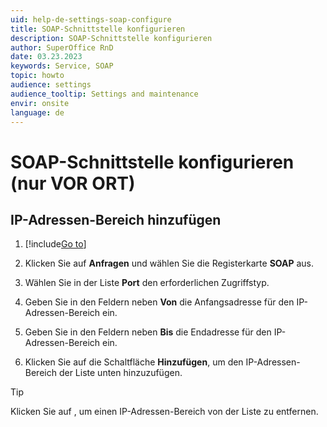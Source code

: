 ```yaml
---
uid: help-de-settings-soap-configure
title: SOAP-Schnittstelle konfigurieren
description: SOAP-Schnittstelle konfigurieren
author: SuperOffice RnD
date: 03.23.2023
keywords: Service, SOAP
topic: howto
audience: settings
audience_tooltip: Settings and maintenance
envir: onsite
language: de
---
```


# SOAP-Schnittstelle konfigurieren (nur VOR ORT)

## IP-Adressen-Bereich hinzufügen

1. [!include[Go to](../../learn/includes/goto-sm.md)]

1. Klicken Sie auf **Anfragen** und wählen Sie die Registerkarte **SOAP** aus.

1. Wählen Sie in der Liste **Port** den erforderlichen Zugriffstyp.

1. Geben Sie in den Feldern neben **Von** die Anfangsadresse für den IP-Adressen-Bereich ein.

1. Geben Sie in den Feldern neben **Bis** die Endadresse für den IP-Adressen-Bereich ein.

1. Klicken Sie auf die Schaltfläche **Hinzufügen**, um den IP-Adressen-Bereich der Liste unten hinzuzufügen.

> [!TIP]
> Klicken Sie auf <i class="ph ph-x-circle" aria-label="Remove icon"></i>, um einen IP-Adressen-Bereich von der Liste zu entfernen.
